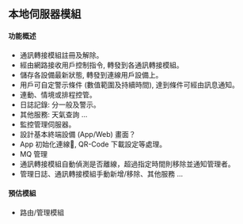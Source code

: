 本地伺服器模組
---

#### 功能概述
* 通訊轉接模組註冊及解除。
* 經由網路接收用戶控制指令, 轉發到各通訊轉接模組。
* 儲存各設備最新狀態, 轉發到連線用戶設備上。
* 用戶可自定警示條件 (數值範圍及持續時間), 達到條件可經由訊息通知。
* 連動、情境或排程控管。
* 日誌記錄: 分一般及警示。
* 其他服務: 天氣查詢 ...
* 監控管理伺服器。
* 設計基本終端設備 (App/Web) 畫面？
* App 初始化連線, QR-Code 下載設定等處理。
* MQ 管理
* 通訊轉接模組自動偵測是否離線，超過指定時間則移除並通知管理者。
* 管理日誌、通訊轉接模組手動新增/移除、其他服務 ...

#### 預估模組
* 路由/管理模組
